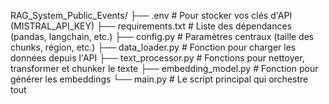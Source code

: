RAG_System_Public_Events/
├── .env                  # Pour stocker vos clés d'API (MISTRAL_API_KEY)
├── requirements.txt      # Liste des dépendances (pandas, langchain, etc.)
├── config.py             # Paramètres centraux (taille des chunks, région, etc.)
├── data_loader.py        # Fonction pour charger les données depuis l'API
├── text_processor.py     # Fonctions pour nettoyer, transformer et chunker le texte
├── embedding_model.py    # Fonction pour générer les embeddings
└── main.py               # Le script principal qui orchestre tout